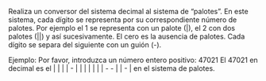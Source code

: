 Realiza un conversor del sistema decimal al sistema de “palotes”. En este sistema, cada dígito se representa por su correspondiente número de palotes. Por ejemplo el 1 se representa con un palote (|), el 2 con dos palotes (||) y así sucesivamente. El cero es la ausencia de palotes. Cada dígito se separa del siguiente con un
guión (-).

Ejemplo:
Por favor, introduzca un número entero positivo: 47021
El 47021 en decimal es el | | | | - | | | | | | | - - | | - | en el sistema de palotes.
